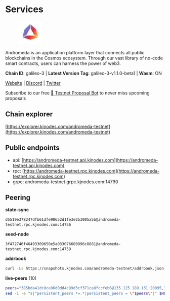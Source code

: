 # Services

<figure><img src="https://raw.githubusercontent.com/kj89/cosmos-images/main/logos/andromeda.png" alt=""><figcaption></figcaption></figure>

Andromeda is an application platform layer that connects all  public blockchains in the Cosmos ecosystem. Through our vast  library of no-code smart contracts, users can harness the power of web3.

**Chain ID**: galileo-3 | **Latest Version Tag**: galileo-3-v1.1.0-beta1 | **Wasm**: ON

[Website](https://www.andromedaprotocol.io) | [Discord](https://discord.gg/wzM3kSN3sE) | [Twitter](https://twitter.com/andromedaprot)



Subscribe to our free [🤖 Testnet Proposal Bot](https://t.me/kjnodes_testnet_proposal_bot) to never miss upcoming proposals


## Chain explorer
[https://explorer.kjnodes.com/andromeda-testnet](https://explorer.kjnodes.com/andromeda-testnet)

## Public endpoints

* api: [https://andromeda-testnet.api.kjnodes.com](https://andromeda-testnet.api.kjnodes.com)
* rpc: [https://andromeda-testnet.rpc.kjnodes.com](https://andromeda-testnet.rpc.kjnodes.com)
* grpc: andromeda-testnet.grpc.kjnodes.com:14790

## Peering

**state-sync**

```text
d5519e378247dfb61dfe90652d1fe3e2b3005a5b@andromeda-testnet.rpc.kjnodes.com:14756
```

**seed-node**

```text
3f472746f46493309650e5a033076689996c8881@andromeda-testnet.rpc.kjnodes.com:14759
```

**addrbook**
```bash
curl -Ls https://snapshots.kjnodes.com/andromeda-testnet/addrbook.json > $HOME/.andromedad/config/addrbook.json
```

**live-peers** (10)
```bash
peers="385bda41dc8ce86d0dd4c99d3cf371ca8fccfeb6@135.125.189.131:20095,3969b8ddc6d0ed9f2deb0265e4b26e88c5cb894a@149.102.150.250:30656,bd323d2c7ce260b831d20923d390e4a1623f32c4@213.239.215.195:20095,20373ec71cffdb678099ca411fb862537f264791@178.172.212.135:26656,257491189415103312bcd203b1c6cd114d2cde9e@38.242.225.252:26656,3f9594221efe3e9cd4d0de31f71993fc0f12bf01@65.21.245.252:26656,e61f287d51edab6f6dbe00a8b804614443ee6f82@80.85.242.117:26656,d5519e378247dfb61dfe90652d1fe3e2b3005a5b@65.109.68.190:14756,815e9378b05a40e4a774223b55f5c6b8457a1c79@31.220.79.166:26656,7ac17e470c16814be55aa02a1611b23a3fba3097@75.119.141.16:26656"
sed -i -e "s|^persistent_peers *=.*|persistent_peers = \"$peers\"|" $HOME/.andromedad/config/config.toml
```
